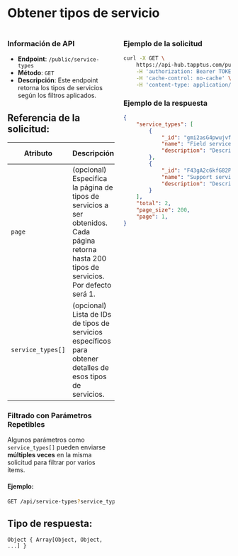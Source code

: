 # Obtener tipos de servicio

<div style="display: flex; justify-content: space-between;">

<div style="width: 48%;">

### Información de API

- **Endpoint**: `/public/service-types`
- **Método**: `GET`
- **Descripción**: Este endpoint retorna los tipos de servicios según los filtros aplicados.

## Referencia de la solicitud:

| Atributo          | Descripción                                                                                                    | Tipo de dato  |
|-------------------|----------------------------------------------------------------------------------------------------------------|---------------|
| `page`            | (opcional) Especifica la página de tipos de servicios a ser obtenidos. Cada página retorna hasta 200 tipos de servicios. Por defecto será 1. | Number        |
| `service_types[]` | (opcional) Lista de IDs de tipos de servicios específicos para obtener detalles de esos tipos de servicios.      | String |

### Filtrado con Parámetros Repetibles

Algunos parámetros como `service_types[]` pueden enviarse **múltiples veces** en la misma solicitud para filtrar por varios ítems.

#### Ejemplo:
```bash
GET /api/service-types?service_types[]=1&service_types[]=2
```


## Tipo de respuesta: 
```Object { Array[Object, Object, ...] }```

</div>

<div style="width: 48%;">

### Ejemplo de la solicitud

```bash
curl -X GET \
	https://api-hub.tapptus.com/public/service-types \
	-H 'authorization: Bearer TOKEN' \
	-H 'cache-control: no-cache' \
	-H 'content-type: application/json' \
```

### Ejemplo de la respuesta

```json
{
    "service_types": [
        {
            "_id": "gmi2asG4pwujvfmQA",
            "name": "Field service",
            "description": "Description sample"
        },
        {
            "_id": "F43gA2c6kfG82PaRm",
            "name": "Support service",
            "description": "Description sample"
        }
    ],
    "total": 2,
    "page_size": 200,
    "page": 1,
}
```
</div>
</div>